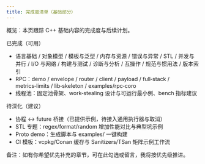```yaml
---
title: 完成度清单（基础部分）
---
```


概览：本页跟踪 C++ 基础内容的完成度与后续计划。

已完成（可用）
- 语言基础 / 对象模型 / 模板与泛型 / 内存与资源 / 错误与异常 / STL / 并发与并行 / I/O 与网络 / 构建与测试 / 诊断与分析 / 互操作 / 规范与惯用法 / 版本索引
- RPC：demo / envelope / router / client / payload / full‑stack / metrics‑limits / lib‑skeleton / examples/rpc‑coro
- 线程池：固定池骨架、work‑stealing 设计与可运行最小例、bench 指标建议

待深化（建议）
- 协程 ↔ future 桥接（已提供示例，待接入通用执行器与取消）
- STL 专题：regex/format/random 增加性能对比与典型坑示例
- Proto demo：生成脚本与 examples/ 一键构建
- CI 模板：vcpkg/Conan 缓存与 Sanitizers/TSan 矩阵示例工作流

备注：如有你希望优先补充的章节，可在此勾选或留言，我将按优先级推进。
